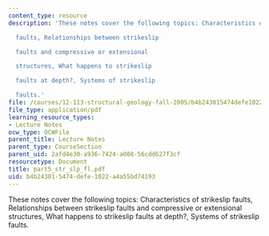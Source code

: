 ```yaml
---
content_type: resource
description: 'These notes cover the following topics: Characteristics of strikeslip

  faults, Relationships between strikeslip

  faults and compressive or extensional

  structures, What happens to strikeslip

  faults at depth?, Systems of strikeslip

  faults.'
file: /courses/12-113-structural-geology-fall-2005/b4b243015474defe1022a4a55bd74193_part5_str_slp_fl.pdf
file_type: application/pdf
learning_resource_types:
- Lecture Notes
ocw_type: OCWFile
parent_title: Lecture Notes
parent_type: CourseSection
parent_uid: 2afd4e30-a936-7424-a008-56cdd627f3cf
resourcetype: Document
title: part5_str_slp_fl.pdf
uid: b4b24301-5474-defe-1022-a4a55bd74193
---
```

These notes cover the following topics: Characteristics of strikeslip
faults, Relationships between strikeslip
faults and compressive or extensional
structures, What happens to strikeslip
faults at depth?, Systems of strikeslip
faults.

